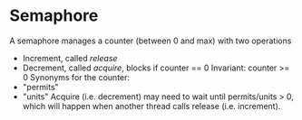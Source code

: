 # Semaphore

A semaphore manages a counter (between 0 and max) with two operations
- Increment, called _release_
- Decrement, called _acquire_, blocks if counter == 0
Invariant: counter >= 0
Synonyms for the counter:
- "permits"
- "units"
Acquire (i.e. decrement) may need to wait until permits/units > 0,
which will happen when another thread calls release (i.e. increment).